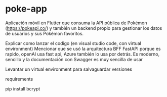 # poke-app
Aplicación móvil en Flutter que consuma la API pública de Pokémon (https://pokeapi.co/) y también un backend propio para gestionar los datos de usuarios y sus Pokémon favoritos.

Explicar como lanzar el codigo (en visual studio code, con virtual environment)
Mencionar que se usó la arquitectura BFF
FastAPI porque es rapido, openAI usa fast api, Azure también lo usa por detrás.
Es moderno, sencillo y la documentación con Swagger es muy sencilla de usar

Levantar un virtual environment para salvaguardar versiones

requirements

pip install bcrypt
